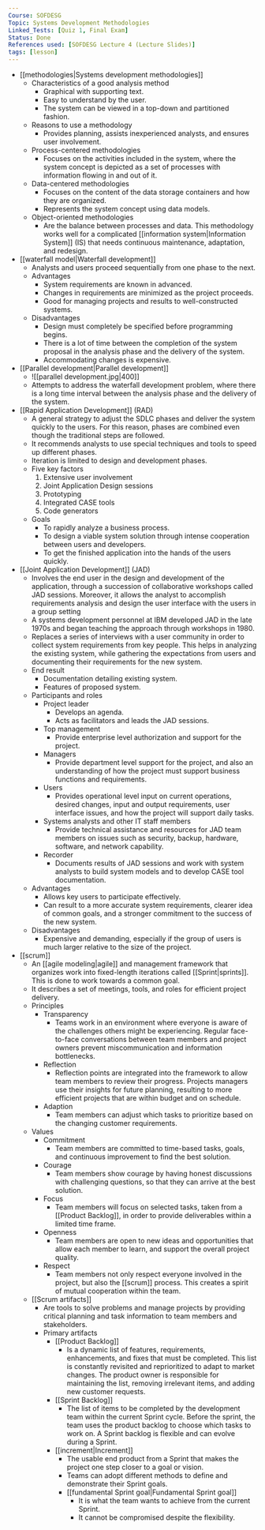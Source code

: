 ```yaml
---
Course: SOFDESG
Topic: Systems Development Methodologies
Linked_Tests: [Quiz 1, Final Exam]
Status: Done
References used: [SOFDESG Lecture 4 (Lecture Slides)]
tags: [lesson]
---
```


- [[methodologies|Systems development methodologies]]
	- Characteristics of a good analysis method
		- Graphical with supporting text.
		- Easy to understand by the user.
		- The system can be viewed in a top-down and partitioned fashion.
	- Reasons to use a methodology
		- Provides planning, assists inexperienced analysts, and ensures user involvement.
	- Process-centered methodologies
		- Focuses on the activities included in the system, where the system concept is depicted as a set of processes with information flowing in and out of it.
	- Data-centered methodologies
		- Focuses on the content of the data storage containers and how they are organized.
		- Represents the system concept using data models.
	- Object-oriented methodologies
		- Are the balance between processes and data. This methodology works well for a complicated [[information system|Information System]] (IS) that needs continuous maintenance, adaptation, and redesign.
- [[waterfall model|Waterfall development]]
	- Analysts and users proceed sequentially from one phase to the next.
	- Advantages
		- System requirements are known in advanced.
		- Changes in requirements are minimized as the project proceeds.
		- Good for managing projects and results to well-constructed systems.
	- Disadvantages
		- Design must completely be specified before programming begins.
		- There is a lot of time between the completion of the system proposal in the analysis phase and the delivery of the system.
		- Accommodating changes is expensive.
- [[Parallel development|Parallel development]]
	- ![[parallel development.jpg|400]]
	- Attempts to address the waterfall development problem, where there is a long time interval between the analysis phase and the delivery of the system.
- [[Rapid Application Development]] (RAD)
	- A general strategy to adjust the SDLC phases and deliver the system quickly to the users. For this reason, phases are combined even though the traditional steps are followed.
	- It recommends analysts to use special techniques and tools to speed up different phases.
	- Iteration is limited to design and development phases.
	- Five key factors
		1. Extensive user involvement
		2. Joint Application Design sessions
		3. Prototyping
		4. Integrated CASE tools
		5. Code generators
	- Goals
		- To rapidly analyze a business process.
		- To design a viable system solution through intense cooperation between users and developers.
		- To get the finished application into the hands of the users quickly.
- [[Joint Application Development]] (JAD)
	- Involves the end user in the design and development of the application, through a succession of collaborative workshops called JAD sessions. Moreover, it allows the analyst to accomplish requirements analysis and design the user interface with the users in a group setting
	- A systems development personnel at IBM developed JAD in the late 1970s and began teaching the approach through workshops in 1980.
	- Replaces a series of interviews with a user community in order to collect system requirements from key people. This helps in analyzing the existing system, while gathering the expectations from users and documenting their requirements for the new system.
	- End result
		- Documentation detailing existing system.
		- Features of proposed system.
	- Participants and roles
		- Project leader
			- Develops an agenda.
			- Acts as facilitators and leads the JAD sessions.
		- Top management
			- Provide enterprise level authorization and support for the project.
		- Managers
			- Provide department level support for the project, and also an understanding of how the project must support business functions and requirements.
		- Users
			- Provides operational level input on current operations, desired changes, input and output requirements, user interface issues, and how the project will support daily tasks.
		- Systems analysts and other IT staff members
			- Provide technical assistance and resources for JAD team members on issues such as security, backup, hardware, software, and network capability.
		- Recorder
			- Documents results of JAD sessions and work with system analysts to build system models and to develop CASE tool documentation.
	- Advantages
		- Allows key users to participate effectively.
		- Can result to a more accurate system requirements, clearer idea of common goals, and a stronger commitment to the success of the new system.
	- Disadvantages
		- Expensive and demanding, especially if the group of users is much larger relative to the size of the project.
- [[scrum]]
	- An [[agile modeling|agile]] and management framework that organizes work into fixed-length iterations called [[Sprint|sprints]]. This is done to work towards a common goal.
	- It describes a set of meetings, tools, and roles for efficient project delivery.
	- Principles
		- Transparency
			- Teams work in an environment where everyone is aware of the challenges others might be experiencing. Regular face-to-face conversations between team members and project owners prevent miscommunication and information bottlenecks.
		- Reflection
			- Reflection points are integrated into the framework to allow team members to review their progress. Projects managers use their insights for future planning, resulting to more efficient projects that are within budget and on schedule.
		- Adaption
			- Team members can adjust which tasks to prioritize based on the changing customer requirements.
	- Values
		- Commitment
			- Team members are committed to time-based tasks, goals, and continuous improvement to find the best solution.
		- Courage
			- Team members show courage by having honest discussions with challenging questions, so that they can arrive at the best solution.
		- Focus
			- Team members will focus on selected tasks, taken from a [[Product Backlog]], in order to provide deliverables within a limited time frame.
		- Openness
			- Team members are open to new ideas and opportunities that allow each member to learn, and support the overall project quality.
		- Respect
			- Team members not only respect everyone involved in the project, but also the [[scrum]] process. This creates a spirit of mutual cooperation within the team.
	- [[Scrum artifacts]]
		- Are tools to solve problems and manage projects by providing critical planning and task information to team members and stakeholders.
		- Primary artifacts
			- [[Product Backlog]]
				- Is a dynamic list of features, requirements, enhancements, and fixes that must be completed. This list is constantly revisited and reprioritized to adapt to market changes. The product owner is responsible for maintaining the list, removing irrelevant items, and adding new customer requests.
			- [[Sprint Backlog]]
				- The list of items to be completed by the development team within the current Sprint cycle. Before the sprint, the team uses the product backlog to choose which tasks to work on. A Sprint backlog is flexible and can evolve during a Sprint.
			- [[increment|Increment]]
				- The usable end product from a Sprint that makes the project one step closer to a goal or vision.
				- Teams can adopt different methods to define and demonstrate their Sprint goals.
				- [[fundamental Sprint goal|Fundamental Sprint goal]]
					- It is what the team wants to achieve from the current Sprint.
					- It cannot be compromised despite the flexibility.
